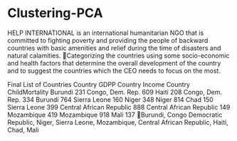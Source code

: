 # Clustering-PCA

HELP INTERNATIONAL is an international humanitarian NGO that is committed to fighting poverty and providing the people of backward countries with basic amenities and relief during the time of disasters and natural calamities.
Categorizing the countries using some socio-economic and health factors that determine the overall development of the country and to suggest the countries which the CEO needs to focus on the most.



Final List of Countries
Country
GDPP
Country
Income
Country
ChildMortality
Burundi
231
Congo, Dem. Rep.
609
Haiti
208
Congo, Dem. Rep.
334
Burundi
764
Sierra Leone
160
Niger
348
Niger
814
Chad
150
Sierra Leone
399
Central African Republic
888
Central African Republic
149
Mozambique
419
Mozambique
918
Mali
137
Burundi, Congo Democratic Republic, Niger, Sierra Leone, Mozambique, Central African Republic, Haiti, Chad, Mali
